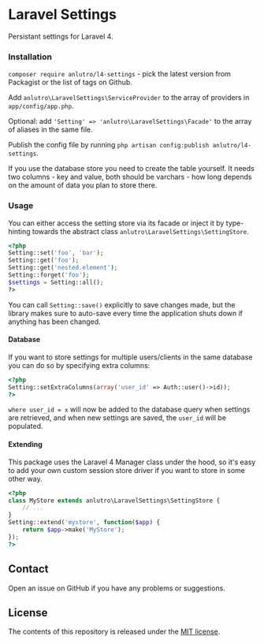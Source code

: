 # Laravel Settings

Persistant settings for Laravel 4.

### Installation

`composer require anlutro/l4-settings` - pick the latest version from Packagist or the list of tags on Github.

Add `anlutro\LaravelSettings\ServiceProvider` to the array of providers in `app/config/app.php`.

Optional: add `'Setting' => 'anlutro\LaravelSettings\Facade'` to the array of aliases in the same file.

Publish the config file by running `php artisan config:publish anlutro/l4-settings`.

If you use the database store you need to create the table yourself. It needs two columns - key and value, both should be varchars - how long depends on the amount of data you plan to store there.

### Usage

You can either access the setting store via its facade or inject it by type-hinting towards the abstract class `anlutro\LaravelSettings\SettingStore`.

```php
<?php
Setting::set('foo', 'bar');
Setting::get('foo');
Setting::get('nested.element');
Setting::forget('foo');
$settings = Setting::all();
?>
```

You can call `Setting::save()` explicitly to save changes made, but the library makes sure to auto-save every time the application shuts down if anything has been changed.

#### Database

If you want to store settings for multiple users/clients in the same database you can do so by specifying extra columns:

```php
<?php
Setting::setExtraColumns(array('user_id' => Auth::user()->id));
?>
```

`where user_id = x` will now be added to the database query when settings are retrieved, and when new settings are saved, the `user_id` will be populated.

#### Extending

This package uses the Laravel 4 Manager class under the hood, so it's easy to add your own custom session store driver if you want to store in some other way.

```php
<?php
class MyStore extends anlutro\LaravelSettings\SettingStore {
	// ...
}
Setting::extend('mystore', function($app) {
	return $app->make('MyStore');
});
?>
```

## Contact

Open an issue on GitHub if you have any problems or suggestions.

## License

The contents of this repository is released under the [MIT license](http://opensource.org/licenses/MIT).